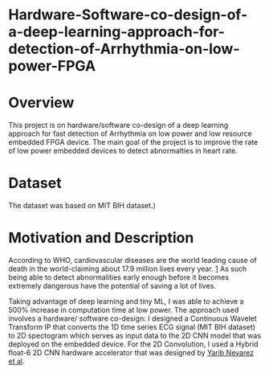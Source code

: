 # Hardware-Software-co-design-of-a-deep-learning-approach-for-detection-of-Arrhythmia-on-low-power-FPGA

# Overview
This project is on hardware/software co-design of a deep learning approach for fast detection of Arrhythmia on low power and low resource embedded FPGA device. The main goal of the project is to improve the rate of low power embedded devices to detect abnormalties in heart rate.

# Dataset
The dataset was based on MIT BIH dataset.[](https://physionet.org/content/mitdb/1.0.0/))

# Motivation and Description

According to WHO, cardiovascular diseases are the world leading cause of death in the world-claiming about 17.9 million lives every year. [1](https://www.who.int/health-topics/cardiovascular-diseases#tab=tab_1)
As such being able to detect abnormalities early enough before it becomes extremely dangerous have the potential of saving a lot of lives. 

Taking advantage of deep learning and tiny ML, I was able to achieve a 500% increase in computation time at low power. The approach used involves a hardware/ software co-design: I designed a Continuous Wavelet Transform IP that converts the 1D time series ECG signal (MIT BIH dataset) to 2D spectogram which serves as input data to the 2D CNN model that was deployed on the embedded device. For the 2D Convolution, I used a Hybrid float-6 2D CNN hardware accelerator that was designed by [Yarib Nevarez et al](https://github.com/YaribNevarez/sensor-edge/blob/main/sensor-edge-journal/main/main.pdf). 
